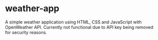 # weather-app
A simple weather application using HTML, CSS and JavaScript with OpenWeather API. 
Currently not functional due to API key being removed for security reasons.
